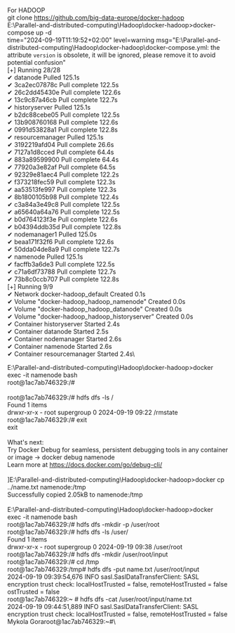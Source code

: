 For HADOOP\
git clone https://github.com/big-data-europe/docker-hadoop \
E:\Parallel-and-distributed-computing\Hadoop\docker-hadoop>docker-compose up -d\
time="2024-09-19T11:19:52+02:00" level=warning msg="E:\\Parallel-and-distributed-computing\\Hadoop\\docker-hadoop\\docker-compose.yml: the attribute `version` is obsolete, it will be ignored, please remove it to avoid potential confusion"\
[+] Running 28/28\
 ✔ datanode Pulled                                                                                               125.1s\
   ✔ 3ca2ec07878c Pull complete                                                                                  122.5s\
   ✔ 26c2dd45430e Pull complete                                                                                  122.6s\
   ✔ 13c9c87a46cb Pull complete                                                                                  122.7s\
 ✔ historyserver Pulled                                                                                          125.1s\
   ✔ b2dc88cebe05 Pull complete                                                                                  122.5s\
   ✔ 13b908760168 Pull complete                                                                                  122.6s\
   ✔ 0991d53828a1 Pull complete                                                                                  122.8s\
 ✔ resourcemanager Pulled                                                                                        125.1s\
   ✔ 3192219afd04 Pull complete                                                                                   26.6s\
   ✔ 7127a1d8cced Pull complete                                                                                   64.4s\
   ✔ 883a89599900 Pull complete                                                                                   64.4s\
   ✔ 77920a3e82af Pull complete                                                                                   64.5s\
   ✔ 92329e81aec4 Pull complete                                                                                  122.2s\
   ✔ f373218fec59 Pull complete                                                                                  122.3s\
   ✔ aa53513fe997 Pull complete                                                                                  122.3s\
   ✔ 8b1800105b98 Pull complete                                                                                  122.4s\
   ✔ c3a84a3e49c8 Pull complete                                                                                  122.5s\
   ✔ a65640a64a76 Pull complete                                                                                  122.5s\
   ✔ b0d764123f3e Pull complete                                                                                  122.6s\
   ✔ b04394ddb35d Pull complete                                                                                  122.8s\
 ✔ nodemanager1 Pulled                                                                                           125.0s\
   ✔ beaa171f32f6 Pull complete                                                                                  122.6s\
   ✔ 50dda04de8a9 Pull complete                                                                                  122.7s\
 ✔ namenode Pulled                                                                                               125.1s\
   ✔ facffb3a6de3 Pull complete                                                                                  122.5s\
   ✔ c71a6df73788 Pull complete                                                                                  122.7s\
   ✔ 73b8c0ccb707 Pull complete                                                                                  122.8s\
[+] Running 9/9\
 ✔ Network docker-hadoop_default                Created                                                            0.1s\
 ✔ Volume "docker-hadoop_hadoop_namenode"       Created                                                            0.0s\
 ✔ Volume "docker-hadoop_hadoop_datanode"       Created                                                            0.0s\
 ✔ Volume "docker-hadoop_hadoop_historyserver"  Created                                                            0.0s\
 ✔ Container historyserver                      Started                                                            2.4s\
 ✔ Container datanode                           Started                                                            2.5s\
 ✔ Container nodemanager                        Started                                                            2.6s\
 ✔ Container namenode                           Started                                                            2.6s\
 ✔ Container resourcemanager                    Started                                                            2.4s\

E:\Parallel-and-distributed-computing\Hadoop\docker-hadoop>docker exec -it namenode bash\
root@1ac7ab746329:/#\
\
root@1ac7ab746329:/# hdfs dfs -ls / \
Found 1 items\
drwxr-xr-x   - root supergroup          0 2024-09-19 09:22 /rmstate\
root@1ac7ab746329:/# exit\
exit\
\
What's next:\
    Try Docker Debug for seamless, persistent debugging tools in any container or image → docker debug namenode\
    Learn more at https://docs.docker.com/go/debug-cli/ \
\
]E:\Parallel-and-distributed-computing\Hadoop\docker-hadoop>docker cp ../name.txt namenode:/tmp\
Successfully copied 2.05kB to namenode:/tmp\
\
E:\Parallel-and-distributed-computing\Hadoop\docker-hadoop>docker exec -it namenode bash\
root@1ac7ab746329:/# hdfs dfs -mkdir -p /user/root\
root@1ac7ab746329:/# hdfs dfs -ls /user/\
Found 1 items\
drwxr-xr-x   - root supergroup          0 2024-09-19 09:38 /user/root\
root@1ac7ab746329:/# hdfs dfs -mkdir /user/root/input\
root@1ac7ab746329:/# cd /tmp\
root@1ac7ab746329:/tmp# hdfs dfs -put name.txt /user/root/input\
2024-09-19 09:39:54,676 INFO sasl.SaslDataTransferClient: SASL encryption trust check: localHostTrusted = false, remoteHostTrusted = false\
ostTrusted = false\
root@1ac7ab746329:~ # hdfs dfs -cat /user/root/input/name.txt\
2024-09-19 09:44:51,889 INFO sasl.SaslDataTransferClient: SASL encryption trust check: localHostTrusted = false, remoteHostTrusted = false\
Mykola Goraroot@1ac7ab746329:~#\
